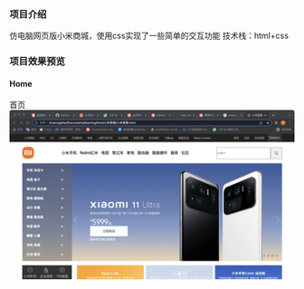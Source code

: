 ### 项目介绍

仿电脑网页版小米商城，使用css实现了一些简单的交互功能
    技术栈：html+css



### 项目效果预览

#### Home

 首页 ![](https://github.com/IHX233/Gallery/blob/main/xiaomi/00961AC1-9773-40C3-AF19-0A6F64B3CC72.png)
